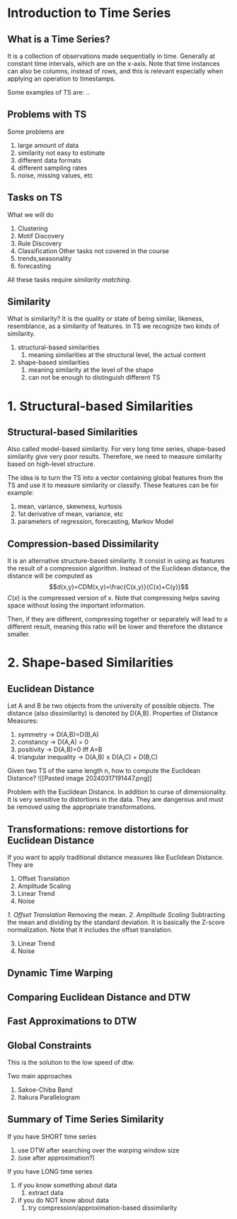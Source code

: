 # Introduction to Time Series
## What is a Time Series?
It is a collection of observations made sequentially in time.
Generally at constant time intervals, which are on the x-axis.
Note that time instances can also be columns, instead of rows, and this is relevant especially when applying an operation to timestamps.

Some examples of TS are:
..


## Problems with TS
Some problems are
1. large amount of data
2. similarity not easy to estimate
3. different data formats
4. different sampling rates
5. noise, missing values, etc

## Tasks on TS
What we will do
1. Clustering
2. Motif Discovery
3. Rule Discovery
4. Classification
Other tasks not covered in the course
1. trends,seasonality
2. forecasting

All these tasks require *similarity matching*.

## Similarity
What is similarity?
It is the quality or state of being similar, likeness, resemblance, as a similarity of features.
In TS we recognize two kinds of similarity.
1. structural-based similarities
	1. meaning similarities at the structural level, the actual content
2. shape-based similarities
	1. meaning similarity at the level of the shape
	2. can not be enough to distinguish different TS

# 1. Structural-based Similarities

## Structural-based Similarities
Also called model-based similarity.
For very long time series, shape-based similarity give very poor results.
Therefore, we need to measure similarity based on high-level structure.

The idea is to turn the TS into a vector containing global features from the TS and use it to measure similarity or classify.
These features can be for example:
1. mean, variance, skewness, kurtosis
2. 1st derivative of mean, variance, etc
3. parameters of regression, forecasting, Markov Model

## Compression-based Dissimilarity
It is an alternative structure-based similarity.
It consist in using as features the result of a compression algorithm.
Instead of the Euclidean distance, the distance will be computed as
$$d(x,y)=CDM(x,y)=\frac{C(x,y)}{C(x)+C(y)}$$
$C(x)$ is the compressed version of x. Note that compressing helps saving space without losing the important information.

Then, if they are different, compressing together or separately will lead to a different result, meaning this ratio will be lower and therefore the distance smaller.

# 2. Shape-based Similarities
## Euclidean Distance
Let A and B be two objects from the university of possible objects. The distance (also dissimilarity) is denoted by D(A,B).
Properties of Distance Measures:
1. symmetry -> D(A,B)=D(B,A)
2. constancy -> D(A,A) = 0
3. positivity -> D(A,B)=0 iff A=B
4. triangular inequality -> D(A,B) $\leq$ D(A,C) + D(B,C)

Given two TS of the same length n, how to compute the Euclidean Distance?
![[Pasted image 20240317191447.png]]

Problem with the Euclidean Distance.
In addition to curse of dimensionality.
It is very sensitive to distortions in the data.
They are dangerous and must be removed using the appropriate transformations.
## Transformations: remove distortions for Euclidean Distance
If you want to apply traditional distance measures like Euclidean Distance.
They are
1. Offset Translation
2. Amplitude Scaling
3. Linear Trend
4. Noise

*1. Offset Translation*
Removing the mean.
*2. Amplitude Scaling*
Subtracting the mean and dividing by the standard deviation.
It is basically the Z-score normalization.
Note that it includes the offset translation.

3. Linear Trend
4. Noise

## Dynamic Time Warping






## Comparing Euclidean Distance and DTW





## Fast Approximations to DTW



## Global Constraints
This is the solution to the low speed of dtw.

Two main approaches
1. Sakoe-Chiba Band
2. Itakura Parallelogram


## Summary of Time Series Similarity
If you have SHORT time series
1. use DTW after searching over the warping window size
2. (use after approximation?)

If you have LONG time series
1. if you know something about data
	1. extract data
2. if you do NOT know about data
	1. try compression/approximation-based dissimilarity




